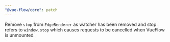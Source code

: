 ```yaml
---
"@vue-flow/core": patch
---
```


Remove `stop` from `EdgeRenderer` as watcher has been removed and stop refers to `window.stop` which causes requests to be cancelled when VueFlow is unmounted
